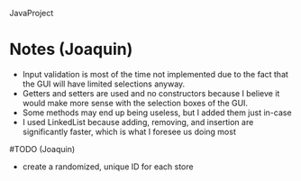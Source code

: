 JavaProject

# Notes (Joaquin)
- Input validation is most of the time not implemented due to the fact that the GUI will have limited selections anyway. 
- Getters and setters are used and no constructors because I believe it would make more sense with the selection boxes of the GUI.
- Some methods may end up being useless, but I added them just in-case
- I used LinkedList because adding, removing, and insertion are significantly faster, which is what I foresee us doing most 

#TODO (Joaquin)
- create a randomized, unique ID for each store
